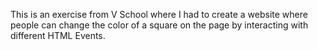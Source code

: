 This is an exercise from V School where I had to create a website where people can change the color of a square on the page by interacting with different HTML Events.
